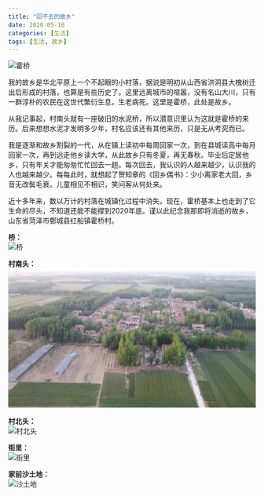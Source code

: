 ```yaml
---
title: "回不去的故乡"
date: 2020-05-10  
categories: [生活]
tags: [生活, 故乡]
---
```



![霍桥](https://github.com/sigusr1/blog_assets/blob/master/2020-05-10-my_home_town/cover.jpg?raw=true)


我的故乡是华北平原上一个不起眼的小村落，据说是明初从山西省洪洞县大槐树迁出后形成的村落，也算是有些历史了。这里远离城市的喧嚣，没有名山大川，只有一群淳朴的农民在这世代繁衍生息，生老病死。这里是霍桥，此处是故乡。

从我记事起，村南头就有一座破旧的水泥桥，所以潜意识里认为这就是霍桥的来历。后来想想水泥才发明多少年，村名应该还有其他来历，只是无从考究而已。

我是逐渐和故乡割裂的一代，从在镇上读初中每周回家一次，到在县城读高中每月回家一次，再到远走他乡读大学，从此故乡只有冬夏，再无春秋。毕业后定居他乡，只有年关才能匆匆忙忙回去一趟。每次回去，我认识的人越来越少，认识我的人也越来越少。每每此时，就想起了贺知章的《回乡偶书》：少小离家老大回，乡音无改鬓毛衰。儿童相见不相识，笑问客从何处来。

近十多年来，数以万计的村落在城镇化过程中消失。现在，霍桥基本上也走到了它生命的尽头，不知道还能不能撑到2020年底。谨以此纪念我那即将消逝的故乡，山东省菏泽市鄄城县红船镇霍桥村。

**桥：**  
![桥](https://github.com/sigusr1/blog_assets/blob/master/2020-05-10-my_home_town/bridge.jpg?raw=true)  

**村南头：**  
![村南头](https://github.com/sigusr1/blog_assets/blob/master/2020-05-10-my_home_town/south.jpg?raw=true)  

**村北头：**  
![村北头](https://github.com/sigusr1/blog_assets/blob/master/2020-05-10-my_home_town/north.jpg?raw=true)  

**街里：**  
![街里](https://github.com/sigusr1/blog_assets/blob/master/2020-05-10-my_home_town/center.jpg?raw=true)  

**家前沙土地：**  
![沙土地](https://github.com/sigusr1/blog_assets/blob/master/2020-05-10-my_home_town/former_orchard.jpg?raw=true)  
